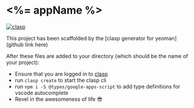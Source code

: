 # <%= appName %>

[![clasp](https://img.shields.io/badge/built%20with-clasp-4285f4.svg)](https://github.com/google/clasp)

This project has been scaffolded by the [clasp generator for yeoman](github link here)

After these files are added to your directory (which should be the name of your project):

- Ensure that you are logged in to [clasp](https://github.com/google/clasp) 
- run `clasp create` to start the clasp cli
- run `npm i -S @types/google-apps-script` to add type definitions for vscode autocomplete
- Revel in the awesomeness of life :sunglasses: